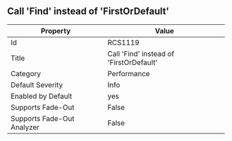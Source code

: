 ## Call 'Find' instead of 'FirstOrDefault'

Property | Value
--- | --- 
Id | RCS1119
Title | Call 'Find' instead of 'FirstOrDefault'
Category | Performance
Default Severity | Info
Enabled by Default | yes
Supports Fade-Out | False
Supports Fade-Out Analyzer | False
